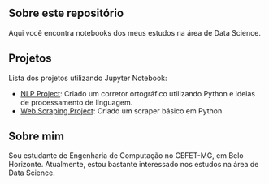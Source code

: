 ## Sobre este repositório

Aqui você encontra notebooks dos meus estudos na área de Data Science.

## Projetos

Lista dos projetos utilizando Jupyter Notebook:

* [NLP Project](notebooks/nlp-project.ipynb): Criado um corretor ortográfico utilizando Python e ideias de processamento de linguagem.
* [Web Scraping Project](notebooks/web-scraping-project.ipynb): Criado um scraper básico em Python.

## Sobre mim

Sou estudante de Engenharia de Computação no CEFET-MG, em Belo Horizonte. Atualmente, estou bastante interessado nos estudos na área de Data Science.
